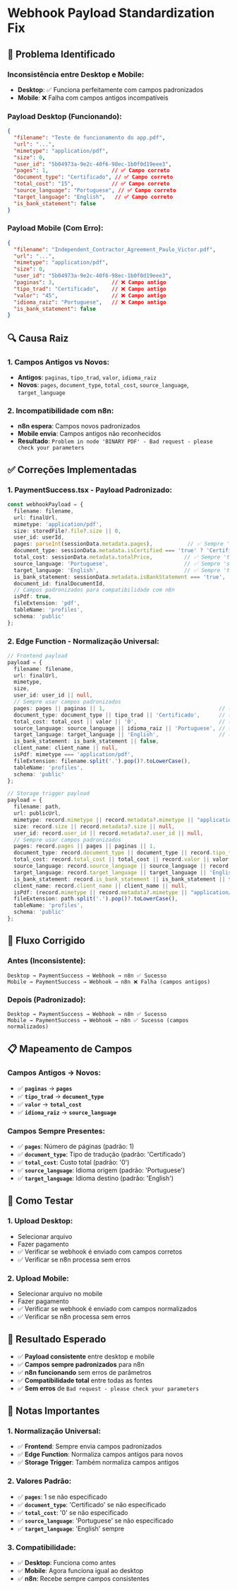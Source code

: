 # Webhook Payload Standardization Fix

## 🚨 **Problema Identificado**

### **Inconsistência entre Desktop e Mobile:**
- **Desktop**: ✅ Funciona perfeitamente com campos padronizados
- **Mobile**: ❌ Falha com campos antigos incompatíveis

### **Payload Desktop (Funcionando):**
```json
{
  "filename": "Teste de funcionamento do app.pdf",
  "url": "...",
  "mimetype": "application/pdf",
  "size": 0,
  "user_id": "5b04973a-9e2c-40f6-98ec-1b0f0d19eee3",
  "pages": 1,                    // ✅ Campo correto
  "document_type": "Certificado", // ✅ Campo correto
  "total_cost": "15",            // ✅ Campo correto
  "source_language": "Portuguese", // ✅ Campo correto
  "target_language": "English",   // ✅ Campo correto
  "is_bank_statement": false
}
```

### **Payload Mobile (Com Erro):**
```json
{
  "filename": "Independent_Contractor_Agreement_Paulo_Victor.pdf",
  "url": "...",
  "mimetype": "application/pdf",
  "size": 0,
  "user_id": "5b04973a-9e2c-40f6-98ec-1b0f0d19eee3",
  "paginas": 3,                  // ❌ Campo antigo
  "tipo_trad": "Certificado",    // ❌ Campo antigo
  "valor": "45",                 // ❌ Campo antigo
  "idioma_raiz": "Portuguese",   // ❌ Campo antigo
  "is_bank_statement": false
}
```

## 🔍 **Causa Raiz**

### **1. Campos Antigos vs Novos:**
- **Antigos**: `paginas`, `tipo_trad`, `valor`, `idioma_raiz`
- **Novos**: `pages`, `document_type`, `total_cost`, `source_language`, `target_language`

### **2. Incompatibilidade com n8n:**
- **n8n espera**: Campos novos padronizados
- **Mobile envia**: Campos antigos não reconhecidos
- **Resultado**: `Problem in node 'BINARY PDF' - Bad request - please check your parameters`

## ✅ **Correções Implementadas**

### **1. PaymentSuccess.tsx - Payload Padronizado:**
```typescript
const webhookPayload = {
  filename: filename,
  url: finalUrl,
  mimetype: 'application/pdf',
  size: storedFile?.file?.size || 0,
  user_id: userId,
  pages: parseInt(sessionData.metadata.pages),           // ✅ Sempre 'pages'
  document_type: sessionData.metadata.isCertified === 'true' ? 'Certificado' : 'Notorizado', // ✅ Sempre 'document_type'
  total_cost: sessionData.metadata.totalPrice,          // ✅ Sempre 'total_cost'
  source_language: 'Portuguese',                        // ✅ Sempre 'source_language'
  target_language: 'English',                           // ✅ Sempre 'target_language'
  is_bank_statement: sessionData.metadata.isBankStatement === 'true',
  document_id: finalDocumentId,
  // Campos padronizados para compatibilidade com n8n
  isPdf: true,
  fileExtension: 'pdf',
  tableName: 'profiles',
  schema: 'public'
};
```

### **2. Edge Function - Normalização Universal:**
```typescript
// Frontend payload
payload = { 
  filename: filename, 
  url: finalUrl, 
  mimetype, 
  size, 
  user_id: user_id || null, 
  // Sempre usar campos padronizados
  pages: pages || paginas || 1,                                    // ✅ Normaliza 'paginas' → 'pages'
  document_type: document_type || tipo_trad || 'Certificado',      // ✅ Normaliza 'tipo_trad' → 'document_type'
  total_cost: total_cost || valor || '0',                          // ✅ Normaliza 'valor' → 'total_cost'
  source_language: source_language || idioma_raiz || 'Portuguese', // ✅ Normaliza 'idioma_raiz' → 'source_language'
  target_language: target_language || 'English',                   // ✅ Sempre 'English'
  is_bank_statement: is_bank_statement || false,
  client_name: client_name || null,
  isPdf: mimetype === 'application/pdf',
  fileExtension: filename.split('.').pop()?.toLowerCase(),
  tableName: 'profiles',
  schema: 'public'
};

// Storage trigger payload
payload = {
  filename: path,
  url: publicUrl,
  mimetype: record.mimetype || record.metadata?.mimetype || "application/octet-stream",
  size: record.size || record.metadata?.size || null,
  user_id: record.user_id || record.metadata?.user_id || null,
  // Sempre usar campos padronizados
  pages: record.pages || pages || paginas || 1,                                    // ✅ Normaliza 'paginas' → 'pages'
  document_type: record.document_type || document_type || record.tipo_trad || tipo_trad || 'Certificado', // ✅ Normaliza 'tipo_trad' → 'document_type'
  total_cost: record.total_cost || total_cost || record.valor || valor || '0',      // ✅ Normaliza 'valor' → 'total_cost'
  source_language: record.source_language || source_language || record.idioma_raiz || idioma_raiz || 'Portuguese', // ✅ Normaliza 'idioma_raiz' → 'source_language'
  target_language: record.target_language || target_language || 'English',         // ✅ Sempre 'English'
  is_bank_statement: record.is_bank_statement || is_bank_statement || false,
  client_name: record.client_name || client_name || null,
  isPdf: (record.mimetype || record.metadata?.mimetype || "application/octet-stream") === 'application/pdf',
  fileExtension: path.split('.').pop()?.toLowerCase(),
  tableName: 'profiles',
  schema: 'public'
};
```

## 🔄 **Fluxo Corrigido**

### **Antes (Inconsistente):**
```
Desktop → PaymentSuccess → Webhook → n8n ✅ Sucesso
Mobile → PaymentSuccess → Webhook → n8n ❌ Falha (campos antigos)
```

### **Depois (Padronizado):**
```
Desktop → PaymentSuccess → Webhook → n8n ✅ Sucesso
Mobile → PaymentSuccess → Webhook → n8n ✅ Sucesso (campos normalizados)
```

## 📋 **Mapeamento de Campos**

### **Campos Antigos → Novos:**
- ✅ **`paginas`** → **`pages`**
- ✅ **`tipo_trad`** → **`document_type`**
- ✅ **`valor`** → **`total_cost`**
- ✅ **`idioma_raiz`** → **`source_language`**

### **Campos Sempre Presentes:**
- ✅ **`pages`**: Número de páginas (padrão: 1)
- ✅ **`document_type`**: Tipo de tradução (padrão: 'Certificado')
- ✅ **`total_cost`**: Custo total (padrão: '0')
- ✅ **`source_language`**: Idioma origem (padrão: 'Portuguese')
- ✅ **`target_language`**: Idioma destino (padrão: 'English')

## 🧪 **Como Testar**

### **1. Upload Desktop:**
- Selecionar arquivo
- Fazer pagamento
- ✅ Verificar se webhook é enviado com campos corretos
- ✅ Verificar se n8n processa sem erros

### **2. Upload Mobile:**
- Selecionar arquivo no mobile
- Fazer pagamento
- ✅ Verificar se webhook é enviado com campos normalizados
- ✅ Verificar se n8n processa sem erros

## 🎯 **Resultado Esperado**

- ✅ **Payload consistente** entre desktop e mobile
- ✅ **Campos sempre padronizados** para n8n
- ✅ **n8n funcionando** sem erros de parâmetros
- ✅ **Compatibilidade total** entre todas as fontes
- ✅ **Sem erros** de `Bad request - please check your parameters`

## 📝 **Notas Importantes**

### **1. Normalização Universal:**
- ✅ **Frontend**: Sempre envia campos padronizados
- ✅ **Edge Function**: Normaliza campos antigos para novos
- ✅ **Storage Trigger**: Também normaliza campos antigos

### **2. Valores Padrão:**
- ✅ **`pages`**: 1 se não especificado
- ✅ **`document_type`**: 'Certificado' se não especificado
- ✅ **`total_cost`**: '0' se não especificado
- ✅ **`source_language`**: 'Portuguese' se não especificado
- ✅ **`target_language`**: 'English' sempre

### **3. Compatibilidade:**
- ✅ **Desktop**: Funciona como antes
- ✅ **Mobile**: Agora funciona igual ao desktop
- ✅ **n8n**: Recebe sempre campos consistentes
